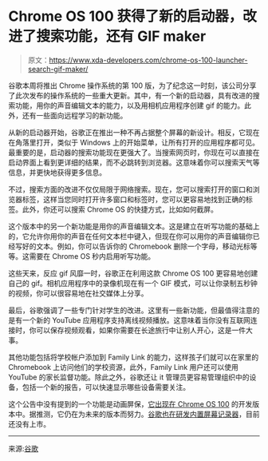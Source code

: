 # Chrome OS 100 获得了新的启动器，改进了搜索功能，还有 GIF maker

> 原文：<https://www.xda-developers.com/chrome-os-100-launcher-search-gif-maker/>

谷歌本周将推出 Chrome 操作系统的第 100 版，为了纪念这一时刻，该公司分享了此次发布的操作系统的一些重大更新。其中，有一个新的启动器，具有改进的搜索功能，用你的声音编辑文本的能力，以及用相机应用程序创建 gif 的能力。此外，还有一些面向远程学习的新功能。

从新的启动器开始，谷歌正在推出一种不再占据整个屏幕的新设计。相反，它现在在角落里打开，类似于 Windows 上的开始菜单，让所有打开的应用程序都可见。最重要的是，启动器的搜索功能现在更强大了。当搜索网页时，你现在可以直接在启动界面上看到更详细的结果，而不必跳转到浏览器。这意味着你可以搜索天气等信息，并更快地获得更多信息。

不过，搜索方面的改进不仅仅局限于网络搜索。现在，您可以搜索打开的窗口和浏览器标签，这样当您同时打开许多窗口和标签时，您可以更容易地找到正确的标签。此外，你还可以搜索 Chrome OS 的快捷方式，比如如何截屏。

这个版本中的另一个新功能是用你的声音编辑文本。这是建立在听写功能的基础上的，它允许你用你的声音在任何文本栏中键入，但现在你可以用你的声音编辑你已经写好的文本。例如，你可以告诉你的 Chromebook 删除一个字母，移动光标等等。这需要在 Chrome OS 秒内启用听写功能。

这些天来，反应 gif 风靡一时，谷歌正在利用这款 Chrome OS 100 更容易地创建自己的 gif。相机应用程序中的录像机现在有一个 GIF 模式，可以让你录制五秒钟的视频，你可以很容易地在社交媒体上分享。

最后，谷歌强调了一些专门针对学生的改进。这里有一些新功能，但最值得注意的是有一个新的 YouTube 应用程序支持离线视频播放。这意味着当你没有互联网连接时，你可以保存视频观看，如果你需要在长途旅行中让别人开心，这是一件大事。

其他功能包括将学校帐户添加到 Family Link 的能力，这样孩子们就可以在家里的 Chromebook 上访问他们的学校资源，此外，Family Link 用户还可以使用 YouTube 的家长监督功能。除此之外，谷歌还让 it 管理员更容易管理组织中的设备，包括一个新的报告，可以快速显示哪些设备需要关注。

这个公告中没有提到的一个功能是动画屏保，[它出现在 Chrome OS 100](https://www.xda-developers.com/animated-screensavers-are-coming-to-chromebooks-with-chrome-os-100/) 的开发版本中。据推测，它仍在为未来的版本而努力。[谷歌也在研发内置屏幕记录器](https://www.xda-developers.com/chrome-os-projector-app/)，目前还没有上市。

* * *

来源:[谷歌](https://blog.google/products/chromebooks/whatsnew-100/)